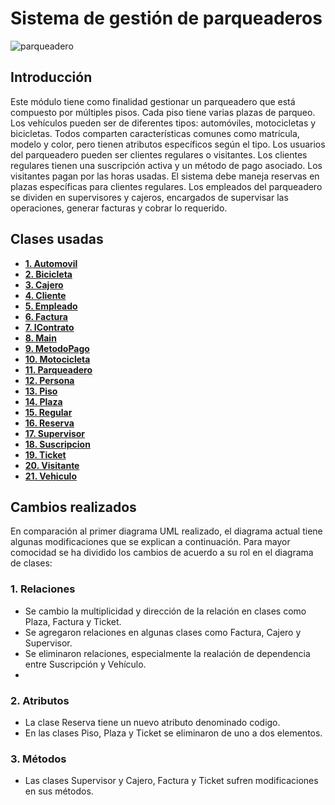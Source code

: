 # Sistema de gestión de parqueaderos
![parqueadero](https://github.com/user-attachments/assets/a333af47-cb73-4305-bded-a6215b9dadd7)

## Introducción
Este módulo tiene como finalidad gestionar un parqueadero que está compuesto por múltiples pisos. Cada piso tiene varias plazas de parqueo. Los vehículos pueden ser de diferentes tipos: automóviles, motocicletas y bicicletas. Todos comparten características comunes como matrícula, modelo y color, pero tienen atributos específicos según el tipo.
Los usuarios del parqueadero pueden ser clientes regulares o visitantes. Los clientes regulares tienen una suscripción activa y un método de pago asociado. Los visitantes pagan por las horas usadas.
El sistema debe maneja reservas en plazas específicas para clientes regulares. Los empleados del parqueadero se dividen en supervisores y cajeros, encargados de supervisar las operaciones, generar facturas y cobrar lo requerido.

## Clases usadas
- **[1. Automovil]( Codigo/Automovil.java)**
- **[2. Bicicleta ]( Codigo/Bicicleta.java)**
- **[3. Cajero ]( Codigo/Cajero.java)**
- **[4. Cliente]( Codigo/Cliente.java)**
- **[5. Empleado ]( Codigo/Empleado.java)**
- **[6. Factura ]( Codigo/Factura.java)**
- **[7. IContrato ]( Codigo/IContrato.java)**
- **[8. Main]( Codigo/Main.java)**
- **[9. MetodoPago ]( Codigo/MetodoPago.java)**
- **[10. Motocicleta ]( Codigo/Motocicleta.java)**
- **[11. Parqueadero]( Codigo/Parqueadero.java)**
- **[12. Persona]( Codigo/Persona.java)**
- **[13. Piso]( Codigo/Piso.java)**
- **[14. Plaza ]( Codigo/Plaza.java)**
- **[15. Regular]( Codigo/Regular.java)**
- **[16. Reserva]( Codigo/Reserva.java)**
- **[17. Supervisor ]( Codigo/Supervisor.java)**
- **[18. Suscripcion ]( Codigo/Suscripcion.java)**
- **[19. Ticket]( Codigo/Ticket.java)**
- **[20. Visitante]( Codigo/Visitante.java)**
- **[21. Vehiculo]( Codigo/Vehiculo.java)**

  

## Cambios realizados
En comparación al primer diagrama UML realizado, el diagrama actual tiene algunas modificaciones que se explican a continuación. Para mayor comocidad se  ha dividido los cambios de acuerdo a su rol en el diagrama de clases:

### **1. Relaciones** 
- Se cambio la multiplicidad y dirección de la relación en clases como Plaza, Factura y Ticket.
- Se agregaron relaciones en algunas clases como Factura, Cajero y Supervisor.
- Se eliminaron relaciones, especialmente la realación de dependencia entre Suscripción y Vehículo.
- 
### **2. Atributos**
- La clase Reserva tiene un nuevo atributo denominado codigo.
- En las clases Piso, Plaza y Ticket se eliminaron de uno a dos elementos.

### **3. Métodos**
- Las clases Supervisor y Cajero, Factura y Ticket sufren modificaciones en sus métodos.
